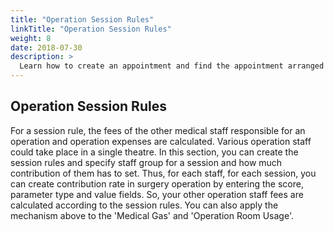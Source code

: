 ```yaml
---
title: "Operation Session Rules"
linkTitle: "Operation Session Rules"
weight: 8
date: 2018-07-30
description: >
  Learn how to create an appointment and find the appointment arranged
---
```


## Operation Session Rules

For a session rule, the fees of the other medical staff responsible for an operation and operation expenses are calculated. Various operation staff could take place in a single theatre. In this section, you can create the session rules and specify staff group for a session and how much contribution of them has to set. Thus, for each staff, for each session, you can create contribution rate in surgery operation by entering the score, parameter type and value fields. So, your other operation staff fees are calculated according to the session rules. You can also apply the mechanism above to the 'Medical Gas' and 'Operation Room Usage'.


